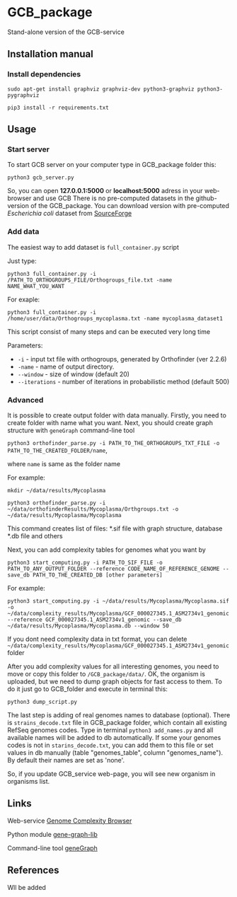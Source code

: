 # GCB_package
Stand-alone version of the GCB-service

## Installation manual

### Install dependencies

`sudo apt-get install graphviz graphviz-dev python3-graphviz python3-pygraphviz`

`pip3 install -r requirements.txt`

## Usage

### Start server

To start GCB server on your computer type in GCB_package folder this:

`python3 gcb_server.py`

So, you can open **127.0.0.1:5000** or **localhost:5000** adress in your web-browser and use GCB
There is no pre-computed datasets in the github-version of the GCB_package. You can download version with pre-computed *Escherichia coli* dataset from [SourceForge](https://sourceforge.net/projects/gcb-package/)

### Add data

The easiest way to add dataset is `full_container.py` script

Just type:

`python3 full_container.py -i /PATH_TO_ORTHOGROUPS_FILE/Orthogroups_file.txt -name NAME_WHAT_YOU_WANT`

For exaple:

`python3 full_container.py -i /home/user/data/Orthogroups_mycoplasma.txt -name mycoplasma_dataset1`

This script consist of many steps and can be executed very long time

Parameters:
* `-i` - input txt file with orthogroups, generated by Orthofinder (ver 2.2.6)
* `-name` - name of output directory.
* `--window` - size of window (default 20)
* `--iterations` - number of iterations in probabilistic method (default 500)

### Advanced

It is possible to create output folder with data manually. Firstly, you need to create folder with name what you want.
Next, you should create graph structure with `geneGraph` command-line tool

`python3 orthofinder_parse.py -i PATH_TO_THE_ORTHOGROUPS_TXT_FILE -o PATH_TO_THE_CREATED_FOLDER/name`,

where `name` is same as the folder name

For example:

`mkdir ~/data/results/Mycoplasma`

`python3 orthofinder_parse.py -i ~/data/orthofinderResults/Mycoplasma/Orthgroups.txt -o ~/data/results/Mycoplasma/Mycoplasma`

This command creates list of files: *.sif file with graph structure, database *.db file and others

Next, you can add complexity tables for genomes what you want by

`python3 start_computing.py -i PATH_TO_SIF_FILE -o PATH_TO_ANY_OUTPUT_FOLDER --reference CODE_NAME_OF_REFERENCE_GENOME --save_db PATH_TO_THE_CREATED_DB [other parameters]`

For example:

`python3 start_computing.py -i ~/data/results/Mycoplasma/Mycoplasma.sif -o ~/data/complexity_results/Mycoplasma/GCF_000027345.1_ASM2734v1_genomic --reference GCF_000027345.1_ASM2734v1_genomic --save_db ~/data/results/Mycoplasma/Mycoplasma.db --window 50`

If you dont need complexity data in txt format, you can delete `~/data/complexity_results/Mycoplasma/GCF_000027345.1_ASM2734v1_genomic` folder

After you add complexity values for all interesting genomes, you need to move or copy this folder to `/GCB_package/data/`. OK, the organism is uploaded, but we need to dump graph objects for fast access to them.
To do it just go to GCB_folder and execute in terminal this:

`python3 dump_script.py`

The last step is adding of real genomes names to database (optional). There is `strains_decode.txt` file in GCB_package folder, which contain all existing RefSeq genomes codes.
Type in terminal `python3 add_names.py` and all available names will be added to db automatically.
If some your genomes codes is not in `starins_decode.txt`, you can add them to this file or set values in db manually (table "genomes_table", column "genomes_name"). By default their names are set as 'none'.

So, if you update GCB_service web-page, you will see new organism in organisms list.


## Links

Web-service [Genome Complexity Browser](http://gcb.rcpcm.org)

Python module [gene-graph-lib](https://github.com/DNKonanov/gene_graph_lib)

Command-line tool [geneGraph](https://github.com/DNKonanov/geneGraph)


## References

Wll be added

